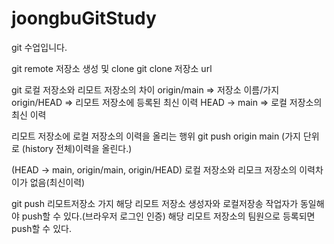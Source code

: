 # joongbuGitStudy
git 수업입니다.

git remote 저장소 생성 및 clone
git clone 저장소 url

git 로컬 저장소와 리모트 저장소의 차이
    origin/main => 저장소 이름/가지
    origin/HEAD => 리모트 저장소에 등록된 최신 이력
    HEAD -> main => 로컬 저장소의 최신 이력

리모트 저장소에 로컬 저장소의 이력을 올리는 행위
git push origin main (가지 단위로 (history 전체)이력을 올린다.)

(HEAD -> main, origin/main, origin/HEAD)
로컬 저장소와 리모크 저장소의 이력차이가 없음(최신이력)

git push 리모트저장소 가지
    해당 리모트 저장소 생성자와 로컬저장송 작업자가 동일해야  push할 수 있다.(브라우저 로그인 인증)
    해당 리모트 저장소의 팀원으로 등록되면 push할 수 있다.